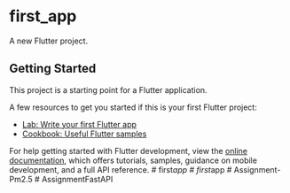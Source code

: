 # first_app

A new Flutter project.

## Getting Started

This project is a starting point for a Flutter application.

A few resources to get you started if this is your first Flutter project:

- [Lab: Write your first Flutter app](https://docs.flutter.dev/get-started/codelab)
- [Cookbook: Useful Flutter samples](https://docs.flutter.dev/cookbook)

For help getting started with Flutter development, view the
[online documentation](https://docs.flutter.dev/), which offers tutorials,
samples, guidance on mobile development, and a full API reference.
#   f i r s t _ a p p  
 #   f i r s t _ a p p  
 #   A s s i g n m e n t - P m 2 . 5  
 #   A s s i g n m e n t F a s t A P I  
 